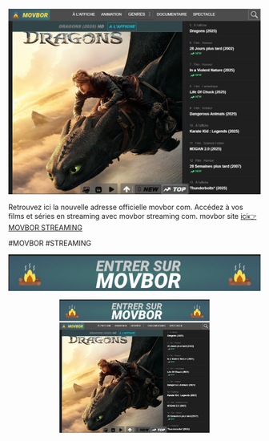 [![Movbor](./movbor.png)](https://jtrouve.com/movbor/)

Retrouvez ici la nouvelle adresse officielle movbor com. Accédez à vos films et séries en streaming avec movbor streaming com. movbor site 
[ici👉 MOVBOR STREAMING](https://jtrouve.com/movbor/)

#MOVBOR #STREAMING


[![Movbor Streaming](./movbor.com%20streaming.png)](https://jtrouve.com/rogzov/)



<p align="center">
  <a href="https://jtrouve.com/rogzov/">
    <img src="./movbor.com%20streaming.png" alt="Movbor Streaming" width="300">
  </a>
  <a href="https://jtrouve.com/rogzov/">
    <img src="./movbor.png" alt="Movbor" width="300">
  </a>
</p>

